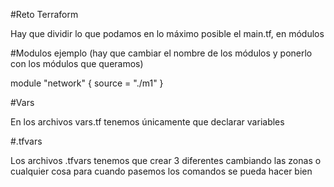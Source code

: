 #Reto Terraform

Hay que dividir lo que podamos en lo máximo posible el main.tf, en módulos

#Modulos ejemplo (hay que cambiar el nombre de los módulos y ponerlo con los módulos que queramos)

module "network" {
    source = "./m1"
}

#Vars 

En los archivos vars.tf tenemos únicamente que declarar variables

#.tfvars

Los archivos .tfvars tenemos que crear 3 diferentes cambiando las zonas o cualquier cosa para cuando pasemos los comandos se pueda hacer bien